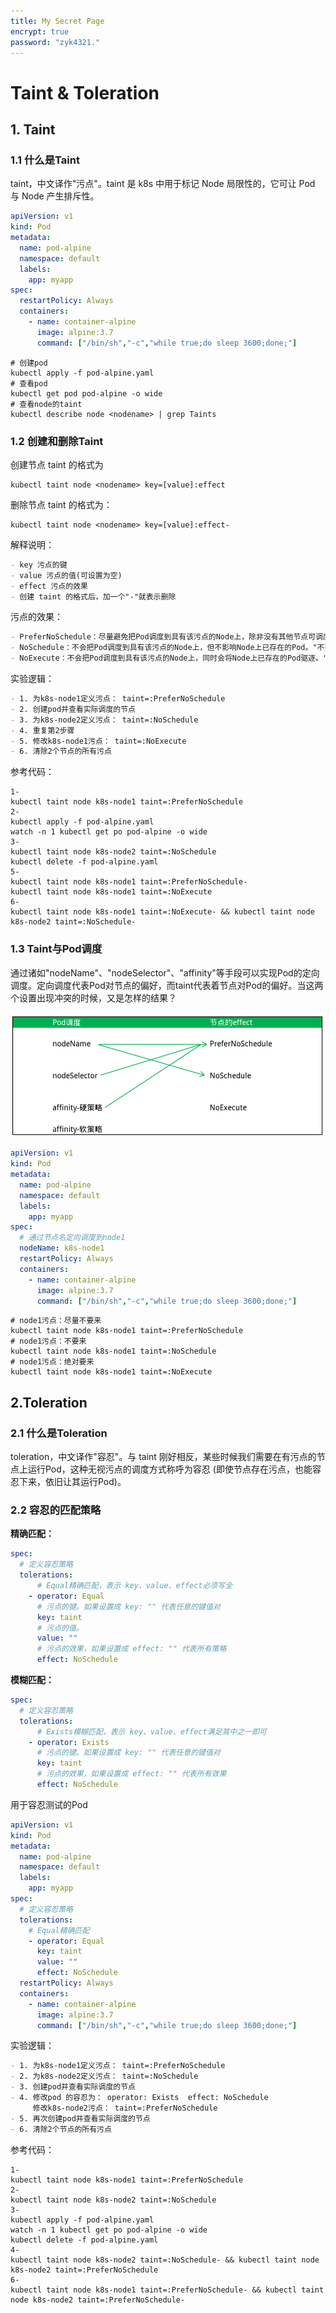```yaml
---
title: My Secret Page
encrypt: true
password: "zyk4321."
---
```


# Taint  &  Toleration

## 1. Taint

### 1.1 什么是Taint

taint，中文译作"污点"。taint 是 k8s 中用于标记 Node 局限性的，它可让 Pod 与 Node 产生排斥性。

~~~yaml
apiVersion: v1
kind: Pod
metadata:  
  name: pod-alpine
  namespace: default
  labels:
    app: myapp
spec:  
  restartPolicy: Always  
  containers:    
    - name: container-alpine
      image: alpine:3.7
      command: ["/bin/sh","-c","while true;do sleep 3600;done;"]
~~~

~~~shell
# 创建pod
kubectl apply -f pod-alpine.yaml
# 查看pod
kubectl get pod pod-alpine -o wide
# 查看node的taint
kubectl describe node <nodename> | grep Taints
~~~

### 1.2 创建和删除Taint

创建节点 taint 的格式为

~~~shell
kubectl taint node <nodename> key=[value]:effect
~~~

删除节点 taint 的格式为：

~~~shell
kubectl taint node <nodename> key=[value]:effect-
~~~

解释说明： 

~~~markdown
- key 污点的键
- value 污点的值(可设置为空)
- effect 污点的效果
- 创建 taint 的格式后，加一个"-"就表示删除
~~~

污点的效果：

~~~markdown
- PreferNoSchedule：尽量避免把Pod调度到具有该污点的Node上，除非没有其他节点可调度。"尽量不要来"
- NoSchedule：不会把Pod调度到具有该污点的Node上，但不影响Node上已存在的Pod。"不要来"
- NoExecute：不会把Pod调度到具有该污点的Node上，同时会将Node上已存在的Pod驱逐。"绝对不要来"
~~~

实验逻辑：

~~~markdown
- 1. 为k8s-node1定义污点： taint=:PreferNoSchedule
- 2. 创建pod并查看实际调度的节点
- 3. 为k8s-node2定义污点： taint=:NoSchedule
- 4. 重复第2步骤
- 5. 修改k8s-node1污点： taint=:NoExecute
- 6. 清除2个节点的所有污点 
~~~

参考代码：

~~~shell
1-
kubectl taint node k8s-node1 taint=:PreferNoSchedule
2-
kubectl apply -f pod-alpine.yaml
watch -n 1 kubectl get po pod-alpine -o wide
3-
kubectl taint node k8s-node2 taint=:NoSchedule
kubectl delete -f pod-alpine.yaml
5-
kubectl taint node k8s-node1 taint=:PreferNoSchedule-
kubectl taint node k8s-node1 taint=:NoExecute
6-
kubectl taint node k8s-node1 taint=:NoExecute- && kubectl taint node k8s-node2 taint=:NoSchedule-
~~~

### 1.3 Taint与Pod调度

通过诸如"nodeName"、"nodeSelector"、"affinity"等手段可以实现Pod的定向调度。定向调度代表Pod对节点的偏好，而taint代表着节点对Pod的偏好。当这两个设置出现冲突的时候，又是怎样的结果？

 ![image-20241129110156730](image-20241129110156730.png)

~~~yaml
apiVersion: v1
kind: Pod
metadata:  
  name: pod-alpine
  namespace: default
  labels:
    app: myapp
spec:  
  # 通过节点名定向调度到node1
  nodeName: k8s-node1
  restartPolicy: Always  
  containers:    
    - name: container-alpine
      image: alpine:3.7
      command: ["/bin/sh","-c","while true;do sleep 3600;done;"]
~~~

~~~shell
# node1污点：尽量不要来
kubectl taint node k8s-node1 taint=:PreferNoSchedule
# node1污点：不要来
kubectl taint node k8s-node1 taint=:NoSchedule
# node1污点：绝对要来
kubectl taint node k8s-node1 taint=:NoExecute
~~~



## 2.Toleration

### 2.1 什么是Toleration

toleration，中文译作"容忍"。与 taint 刚好相反，某些时候我们需要在有污点的节点上运行Pod，这种无视污点的调度方式称呼为容忍 (即使节点存在污点，也能容忍下来，依旧让其运行Pod)。

### 2.2 容忍的匹配策略

**精确匹配：**

~~~yaml
spec:
  # 定义容忍策略
  tolerations: 
      # Equal精确匹配，表示 key、value、effect必须写全
    - operator: Equal    
      # 污点的键。如果设置成 key: "" 代表任意的键值对
      key: taint     
      # 污点的值。
      value: ""          
      # 污点的效果，如果设置成 effect: "" 代表所有策略
      effect: NoSchedule 
~~~

**模糊匹配：**

~~~yaml
spec:
  # 定义容忍策略
  tolerations: 
      # Exists模糊匹配，表示 key、value、effect满足其中之一即可
    - operator: Exists    
      # 污点的键。如果设置成 key: "" 代表任意的键值对
      key: taint              
      # 污点的效果，如果设置成 effect: "" 代表所有效果
      effect: NoSchedule 
~~~

用于容忍测试的Pod

~~~yaml
apiVersion: v1
kind: Pod
metadata:  
  name: pod-alpine
  namespace: default
  labels:
    app: myapp
spec:  
  # 定义容忍策略
  tolerations:
    # Equal精确匹配
    - operator: Equal
      key: taint
      value: ""
      effect: NoSchedule
  restartPolicy: Always  
  containers:    
    - name: container-alpine
      image: alpine:3.7
      command: ["/bin/sh","-c","while true;do sleep 3600;done;"]
~~~

实验逻辑：

~~~markdown
- 1. 为k8s-node1定义污点： taint=:PreferNoSchedule
- 2. 为k8s-node2定义污点： taint=:NoSchedule
- 3. 创建pod并查看实际调度的节点
- 4. 修改pod 的容忍为： operator: Exists  effect: NoSchedule
     修改k8s-node2污点： taint=:PreferNoSchedule
- 5. 再次创建pod并查看实际调度的节点
- 6. 清除2个节点的所有污点
~~~

参考代码：

~~~shell
1-
kubectl taint node k8s-node1 taint=:PreferNoSchedule
2-
kubectl taint node k8s-node2 taint=:NoSchedule
3-
kubectl apply -f pod-alpine.yaml
watch -n 1 kubectl get po pod-alpine -o wide
kubectl delete -f pod-alpine.yaml
4-
kubectl taint node k8s-node2 taint=:NoSchedule- && kubectl taint node k8s-node2 taint=:PreferNoSchedule
6-
kubectl taint node k8s-node1 taint=:PreferNoSchedule- && kubectl taint node k8s-node2 taint=:PreferNoSchedule-
~~~


